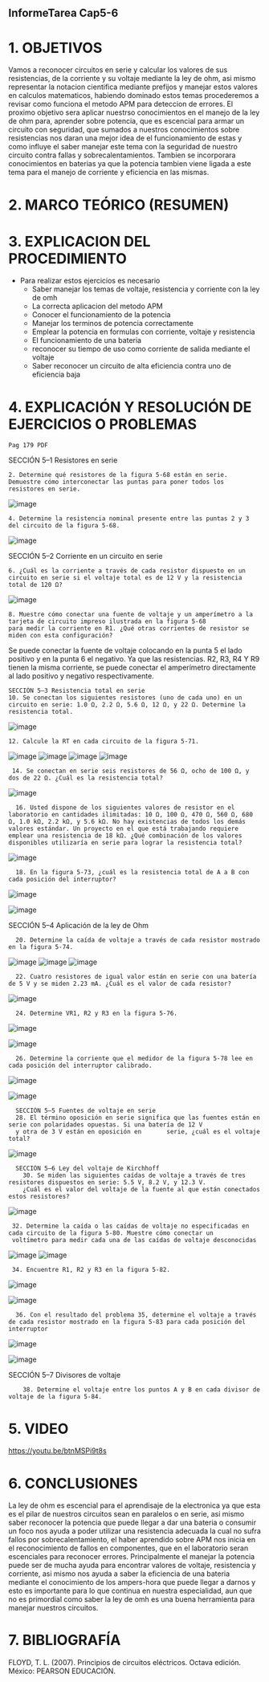 ## InformeTarea Cap5-6


# 1. OBJETIVOS

Vamos a reconocer circuitos en serie y calcular los valores de sus resistencias, de la corriente y su voltaje mediante la ley de ohm, asi mismo representar la notacion cientifica mediante prefijos y manejar estos valores en calculos matematicos, habiendo dominado estos temas procederemos a revisar como funciona el metodo APM para deteccion de errores.
El proximo objetivo sera aplicar nuestrso conocimientos en el manejo de la ley de ohm para, aprender sobre potencia, que es escencial para armar un circuito con seguridad, que sumados a nuestros conocimientos sobre resistencias nos daran una mejor idea de el funcionamiento de estas y como influye el saber manejar este tema con la seguridad de nuestro circuito contra fallas y sobrecalentamientos. Tambien se  incorporara conocimientos en baterias ya que la potencia tambien viene ligada a este tema para el manejo de corriente y eficiencia en las mismas. 




# 2. MARCO TEÓRICO (RESUMEN)

# 3. EXPLICACION DEL PROCEDIMIENTO

- Para realizar estos ejercicios es necesario 
	- Saber manejar los temas de voltaje, resistencia y corriente con la ley de omh
	- La correcta aplicacion del metodo APM
	- Conocer el funcionamiento de la potencia
	- Manejar los terminos de potencia correctamente 
	- Emplear la potencia en formulas con corriente, voltaje y resistencia
	- El funcionamiento de una bateria
	- reconocer su tiempo de uso como corriente de salida mediante el voltaje
	- Saber reconocer un circuito de alta eficiencia contra uno de eficiencia baja


# 4. EXPLICACIÓN Y RESOLUCIÓN DE EJERCICIOS O PROBLEMAS
    Pag 179 PDF
SECCIÓN 5–1 Resistores en serie
    
    2. Determine qué resistores de la figura 5-68 están en serie. Demuestre cómo interconectar las puntas para poner todos los resistores en serie.
  ![image](https://user-images.githubusercontent.com/105374427/172937043-3b277ba2-4a93-4648-9d1d-fbc4abed1a73.png)
   
  	4. Determine la resistencia nominal presente entre las puntas 2 y 3 del circuito de la figura 5-68.
   
  
  ![image](https://user-images.githubusercontent.com/105374427/172937108-42cdcc02-de4f-4e4f-9cbf-d673968b770b.png)


SECCIÓN 5–2 Corriente en un circuito en serie
        
    6. ¿Cuál es la corriente a través de cada resistor dispuesto en un circuito en serie si el voltaje total es de 12 V y la resistencia total de 120 Ω?

  ![image](https://user-images.githubusercontent.com/105374427/172937198-26c49a1e-baea-40ee-aadf-137717033bc6.png)

    8. Muestre cómo conectar una fuente de voltaje y un amperímetro a la tarjeta de circuito impreso ilustrada en la figura 5-68
    para medir la corriente en R1. ¿Qué otras corrientes de resistor se miden con esta configuración?
   Se puede conectar la fuente de voltaje colocando en la punta 5 el lado positivo y en la punta 6 el negativo. Ya que las resistencias.
    R2, R3, R4 Y R9 tienen la misma corriente, se puede conectar el amperímetro directamente al lado positivo y negativo respectivamente.
    
    SECCIÓN 5–3 Resistencia total en serie 
    10. Se conectan los siguientes resistores (uno de cada uno) en un circuito en serie: 1.0 Ω, 2.2 Ω, 5.6 Ω, 12 Ω, y 22 Ω. Determine la resistencia total.
  ![image](https://user-images.githubusercontent.com/105374427/172937315-8f8dd593-22ec-409b-a5de-b7c96fcfe415.png)
   
   
   	12. Calcule la RT en cada circuito de la figura 5-71.
  
  ![image](https://user-images.githubusercontent.com/105374427/172937373-544e8980-a0e8-4a0a-b197-b512b3406b25.png)
![image](https://user-images.githubusercontent.com/105374427/172938243-a080e4ef-c2bd-4cdf-9e3b-fe91a7ac6070.png)
![image](https://user-images.githubusercontent.com/105374427/172938259-f5e346ad-621d-483c-b7c4-d7428cf00ffb.png)
![image](https://user-images.githubusercontent.com/105374427/172938278-d2dd2e20-84c1-48b9-96fa-12604296bc32.png)
      
     14. Se conectan en serie seis resistores de 56 Ω, ocho de 100 Ω, y dos de 22 Ω. ¿Cuál es la resistencia total? 
   ![image](https://user-images.githubusercontent.com/105374427/172938428-1f8c8958-1697-4d3a-9bb4-83ee0652edff.png)
      
      16. Usted dispone de los siguientes valores de resistor en el laboratorio en cantidades ilimitadas: 10 Ω, 100 Ω, 470 Ω, 560 Ω, 680 Ω, 1.0 kΩ, 2.2 kΩ, y 5.6 kΩ. No hay existencias de todos los demás valores estándar. Un proyecto en el que está trabajando requiere emplear una resistencia de 18 kΩ. ¿Qué combinación de los valores disponibles utilizaría en serie para lograr la resistencia total?
        
   ![image](https://user-images.githubusercontent.com/105374427/172938639-fe077e12-22eb-4fd1-a447-5c25538b2d0c.png)

      18. En la figura 5-73, ¿cuál es la resistencia total de A a B con cada posición del interruptor?
      
  ![image](https://user-images.githubusercontent.com/105374427/172938673-f9cf296c-2d74-4f6f-8ec7-b7c05144a6f1.png)
      
  ![image](https://user-images.githubusercontent.com/105374427/172938715-f14fb0f5-f311-4280-a45b-0272bff59723.png)

   SECCIÓN 5–4 Aplicación de la ley de Ohm
      
      20. Determine la caída de voltaje a través de cada resistor mostrado en la figura 5-74.
   ![image](https://user-images.githubusercontent.com/105374427/172938773-f0046cd9-ced6-4231-b978-50031232ba47.png)
  ![image](https://user-images.githubusercontent.com/105374427/172938894-072d116d-9e36-4c42-b80b-a1ee4385926a.png) ![image](https://user-images.githubusercontent.com/105374427/172938944-72440ba6-7726-4aa1-803b-e2a05c479732.png)
      
      22. Cuatro resistores de igual valor están en serie con una batería de 5 V y se miden 2.23 mA. ¿Cuál es el valor de cada resistor?
       
   ![image](https://user-images.githubusercontent.com/105374427/172938998-5c462b6a-22e6-45ed-ba6a-8d0bb6d3e832.png)
      
      24. Determine VR1, R2 y R3 en la figura 5-76.
      
  ![image](https://user-images.githubusercontent.com/105374427/172939030-a7278352-858d-42f4-9a8f-cb885dd13113.png)
      
   ![image](https://user-images.githubusercontent.com/105374427/172939068-3e241a0a-a09d-4a7d-8841-67879c4cbcaf.png)
      
      26. Determine la corriente que el medidor de la figura 5-78 lee en cada posición del interruptor calibrado.
      
   ![image](https://user-images.githubusercontent.com/105374427/172939090-86a8f40b-f878-4acd-9ac1-d667139f4c74.png)
      
  ![image](https://user-images.githubusercontent.com/105374427/172939106-744f57a7-3e05-4d8b-af47-3ccd65bf4e50.png)

      SECCIÓN 5–5 Fuentes de voltaje en serie
      28. El término oposición en serie significa que las fuentes están en serie con polaridades opuestas. Si una batería de 12 V
      y otra de 3 V están en oposición en       serie, ¿cuál es el voltaje total?
      
   ![image](https://user-images.githubusercontent.com/105374427/172939175-15a6a855-ed10-4e2f-a35a-e628b151557c.png)
      
      SECCIÓN 5–6 Ley del voltaje de Kirchhoff
        30. Se miden las siguientes caídas de voltaje a través de tres resistores dispuestos en serie: 5.5 V, 8.2 V, y 12.3 V. 
        ¿Cuál es el valor del voltaje de la fuente al que están conectados estos resistores?

  ![image](https://user-images.githubusercontent.com/105374427/172939236-b33f60b8-62ce-4372-ab43-2291281a1519.png)

     32. Determine la caída o las caídas de voltaje no especificadas en cada circuito de la figura 5-80. Muestre cómo conectar un 
     voltímetro para medir cada una de las caídas de voltaje desconocidas
     
  ![image](https://user-images.githubusercontent.com/105374427/172939271-4a933391-911a-4b78-a97d-f5fdb53406c7.png)
      ![image](https://user-images.githubusercontent.com/105374427/172939288-5d5c0e40-1216-4b6d-8339-b6c4be9b2f6b.png)
      
     34. Encuentre R1, R2 y R3 en la figura 5-82.
  ![image](https://user-images.githubusercontent.com/105374427/172939338-bb507200-4a1e-493e-8e29-fff5af9f891b.png)
      
   ![image](https://user-images.githubusercontent.com/105374427/172939367-63a8759b-128f-4ee4-870d-805956d639b5.png)
      
      36. Con el resultado del problema 35, determine el voltaje a través de cada resistor mostrado en la figura 5-83 para cada posición del interruptor
   ![image](https://user-images.githubusercontent.com/105374427/172939451-1ff9d9ac-f730-4120-9971-e8f0711a669b.png)
      
  ![image](https://user-images.githubusercontent.com/105374427/172939472-5b543d4a-4392-4aba-b86e-400a1a5183e9.png)
      
   SECCIÓN 5–7 Divisores de voltaje
      
        38. Determine el voltaje entre los puntos A y B en cada divisor de voltaje de la figura 5-84.
          
      
    
# 5. VIDEO

https://youtu.be/btnMSPi9t8s
# 6. CONCLUSIONES

La ley de ohm es escencial para el aprendisaje de la electronica ya que esta es el pilar de nuestros circuitos sean en paralelos o en serie, asi mismo saber reconocer la potencia que puede llegar a dar una bateria o consumir un foco nos ayuda a poder utilizar una resistencia adecuada  la cual no sufra fallos por sobrecalentamiento, el haber aprendido sobre APM nos inicia en el reconocimiento de fallos en componentes, que en el laboratorio seran escenciales para reconocer errores.
Principalmente el manejar la potencia puede ser de mucha ayuda para encontrar valores de voltaje, resistencia y corriente, asi mismo nos ayuda a saber la eficiencia de una bateria mediante el conocimiento de los ampers-hora que puede llegar a darnos y esto es importante para lo que continua en nuestra especialidad, aun que no es primordial como saber la ley de omh es una buena herramienta para manejar nuestros circuitos. 

# 7. BIBLIOGRAFÍA
FLOYD, T. L. (2007). Principios de circuitos eléctricos. Octava edición. México: PEARSON EDUCACIÓN.


